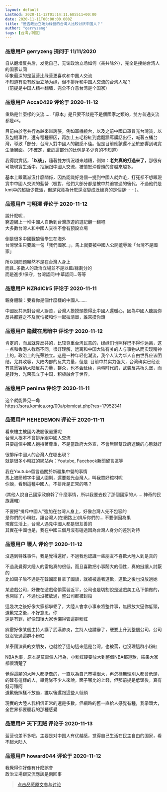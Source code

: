 ```yaml
---
layout: default
Lastmod: 2020-11-12T01:14:11.685511+00:00
date: 2020-11-11T00:00:00.000Z
title: "是否政治立场为绿营的台湾人比较讨厌中国人？"
author: "gerryzeng"
tags: [台湾,中国]
---
```



### 品葱用户 **gerryzeng** 提问于 11/11/2020
    
自从翻墙反共后，发觉自己，无论政治立场如何（亲共除外），完全是接纳台湾人的国家认同  
印象最深的是蓝营比绿营更喜欢和中国人交流  
不知道有没有政治立场为绿，但不排斥和中国人交流的台湾人呢？  
（前提是中国人精神翻墙，完全不介意台湾是个国家）
    
                

### 品葱用户 **Acca0429** 评论于 2020-11-12
        
重點是什麼樣的交流.....「原本」是只要不談是不是個國家之類的，雙方普通交流都是ok。  
  
目前由於老共行為越來越誇張，例如軍機繞台，以及之前中國口罩冒充台灣貨，以及包機事件，還有種種原因，再加上五毛粉紅到處翻牆罵髒話出征，喊著五桶台灣，導致「部分」台灣人對中國人的觀感不佳。但是目前應該還不至於影響到現實生活層面。（不確定，至於這部分的比例是多少真的不知道）  
  
  
我得說實話，「**以後**」，隨著雙方情況越來越糟，例如：**老共真的打過來了**，那很有可能現實生活中，拒絕跟中國人交流，被憤怒沖昏頭的會越來越多。  
  
基本上跟黨派沒什麼關係，因為認識好幾個一提到中國人就炸毛，打死都不想跟現實中中國人交流的藍營（喔對，他們大部分都是被中共迫害過的後代，不過他們是kmt中的超級少數派，但是究竟為什麼還沒變成泛綠真的是個謎⋯⋯）。
        
                

### 品葱用户 **刁明澤** 评论于 2020-11-12
        
說什麼呢..  
窮遊網上一堆中國人自助到台灣旅遊的遊記翻一翻吧  
大多數台灣人和中國人交往不會有預設立場  
  
倒是很多中國戰狼留學生在海外  
台灣學生只要說一句「我們國家..」，馬上就要被中國人公開羞辱說「台灣不是國家」  
  
所以說問題顯然不是在台灣人身上  
而且..多數人的政治立場並不是以藍/綠劃分的  
而是進步/保守，台灣認同/中華認同…等等
        
                

### 品葱用户 **NZRdlClr5** 评论于 2020-11-11
        
親身體驗：要看你是個什麼樣的中國人……  
  
中國反共派對台灣人訴苦，台灣人摸摸頭摸得比中國人還暖心，因為中國人聽說你反共都避之不及就怕被和你一起拉清單，誰來摸你頭
        
                

### 品葱用户 **隐藏在黑暗中** 评论于 2020-11-12
        
肯定的，而且就算反共的，比较尊重台湾民意的，绿绿们也照样巴不得你远离，这一点和香港人截然不同，很好理解，远离和中国大陆有关的人与事物从而实现精神上的，政治上的光荣独立。这是一种年轻化潮流，我个人认为华人自由世界应该团结，尤其收容，大陆内部的反共力量，但是  目前中共实力强大，台湾确实已经没有意愿容纳大陆反共力量，群众，也不会延续，两蒋时代的，武装反共桥头堡，而是转为，光荣孤立于中国，积极融合于世界。
        
                

### 品葱用户 **penima** 评论于 2020-11-11
        
这个就能瞥见一角                                   
https://sora.komica.org/00a/pixmicat.php?res=17952341
        
                

### 品葱用户 **HEHEDEMON** 评论于 2020-11-11
        
看來樓主被國內洗腦很嚴重呢  
台灣人根本不會排斥跟中國人交流  
只要這個中國人抱持著尊重，不是當政府大外宣，不會無聊幫政府遮醜的心態就好  
  
很排斥中國人的台灣人在哪出現？  
就是很多小粉紅的網站內：Youtube, Facebook新聞留言區等  
  
我在Youtube留言過關於新疆集中營的事情  
馬上被簡體字中國人圍剿，還要殺光台灣人，叫我買好棺材呢  
你說，看到這種中國人，不排斥是正常的嗎？  
  
(其他人說自己國家政府幹了什麼事情，所以我要去殺了那個國家的人.... 神奇的民族邏輯)  
  
不要把"排斥中國人"強加在台灣人身上，好像台灣人先不包容的  
是你們的小粉紅，讓台灣人(在網路上)排斥你們的... 不要倒因為果  
現實生活上，台灣人遇見中國人都是很友善的  
其實在中國也是，我在中國三個月沒有碰過因為台灣人身分的差別對待
        
                

### 品葱用户 **壞人** 评论于 2020-11-12
        
沒遇到特殊事件，我是覺得還好，不過我也認識一些朋友不喜歡大陸人到是真的  
  
不過我覺得大陸人的雷點真的很低，而且喜歡把小事鬧大的個性，真的挺讓人討厭的  
比如周子瑜不過是在韓國節目拿了國旗，就被被逼著道歉，道歉之後也沒放過她  
  
某遊戲公司，好像在遊戲偷偷罵習近平，公司也是切割說是遊戲美工私下偷做的，也開除了，不過也沒被放過，整公司都被封殺  
  
這幾次之後好像大家都學乖了，大陸人會拿小事來將整件事，無限放大逼你低頭，道歉完之後，不好意思，你  
還是有罪，好像知後大家也懶得管這群粉紅  
  
  
霹靂好像某個主持人講了武漢肺炎，主持人也請辭了，硬要上升到整個公司，公司就沒管過這群小粉紅  
  
某泰國演員的女朋友，也就說了這句這來這是台灣，也被罵，也沒理這群小粉紅  
  
NBA也事，原本是莫雷個人行為，小粉紅硬要放大到整個NBA都道歉，結果大家都很清楚了  
  
覺得這類的大陸人都挺蠢的，一直以為自己市場很大，再怎樣無理別人都會低頭，的確有這樣的人，畢竟隊不少人來說，面子哪比的上錢，但那前提是低頭後，真有錢可賺阿  
道歉後照樣不放過，誰以後還跟這些人低頭  
  
現實的大陸人我相信正常的還是多數，但網路的舊一直給人感覺有種，我拳頭大，全世界都要聽我的那種感覺
        
                

### 品葱用户 **天下无贼** 评论于 2020-11-13
        
蓝营也差不多吧，主要是对中国人有优越感，觉得自己生活在民主自由的国家，看不起大陆人
        
                

### 品葱用户 **howard044** 评论于 2020-11-12
        
我覺得你好像有什麼誤會  
政治立場跟交流應該是兩回事
        
                





> [点击品葱原文参与讨论](https://pincong.rocks/question/33409)

